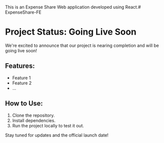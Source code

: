 This is an Expense Share Web application developed using React.#   E x p e n s e S h a r e - F E 
 
 






# Project Status: Going Live Soon

We're excited to announce that our project is nearing completion and will be going live soon!

## Features:
- Feature 1
- Feature 2
- ...

## How to Use:
1. Clone the repository.
2. Install dependencies.
3. Run the project locally to test it out.

Stay tuned for updates and the official launch date!
